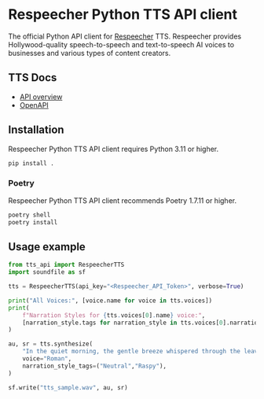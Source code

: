 # Respeecher Python TTS API client

The official Python API client for [Respeecher](https://www.respeecher.com/) TTS. Respeecher provides Hollywood-quality speech-to-speech and text-to-speech AI voices to businesses and various types of content creators.

## TTS Docs

- [API overview](https://docs.respeecher.com/)
- [OpenAPI](https://gateway.respeecher.com/api/docs)

## Installation

Respeecher Python TTS API client requires Python 3.11 or higher.

```bash
pip install .
```

### Poetry 

Respeecher Python TTS API client recommends Poetry 1.7.11 or higher.

```bash
poetry shell
poetry install
```

## Usage example

```python
from tts_api import RespeecherTTS
import soundfile as sf

tts = RespeecherTTS(api_key="<Respeecher_API_Token>", verbose=True)

print("All Voices:", [voice.name for voice in tts.voices])
print(
    f"Narration Styles for {tts.voices[0].name} voice:",
    [narration_style.tags for narration_style in tts.voices[0].narration_styles],
)

au, sr = tts.synthesize(
    "In the quiet morning, the gentle breeze whispered through the leaves, bringing with it the promise of a new day.",
    voice="Roman",
    narration_style_tags=("Neutral","Raspy"),
)

sf.write("tts_sample.wav", au, sr)
```

